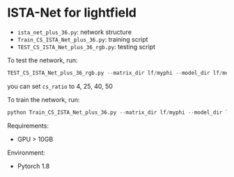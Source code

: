 # ISTA-Net for lightfield

- `ista_net_plus_36.py`: network structure
- `Train_CS_ISTA_Net_plus_36.py`: training script
- `TEST_CS_ISTA_Net_plus_36_rgb.py`: testing script

To test the network, run: 
```python
TEST_CS_ISTA_Net_plus_36_rgb.py --matrix_dir lf/myphi --model_dir lf/model --data_dir lf/mytrain --log_dir lf/log --layer_num 9 --data_dir lf/mytest --result_dir lf/result --cs_ratio 25
```
you can set `cs_ratio` to 4, 25, 40, 50

To train the network, run: 
```python
python Train_CS_ISTA_Net_plus_36.py --matrix_dir lf/myphi --model_dir lf/model --data_dir lf/mytrain --log_dir lf/log --data_name data4499 --cs_ratio 25
```

Requirements:
- GPU > 10GB

Environment:
- Pytorch 1.8